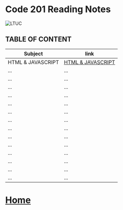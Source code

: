# Code 201 Reading Notes
![LTUC](https://img.alwakeelnews.com/Content/Upload/small/8202013104316907594295.jpg)

## TABLE OF CONTENT 

**Subject** | **link**
------------ | -------------
HTML & JAVASCRIPT | [HTML & JAVASCRIPT](https://malakmomani.github.io/reading-notes/code201/html_JS)
... | ...
... | ...
... | ...
... | ...
... | ...
... | ...
... | ...
... | ...
... | ...
... | ...
... | ...
... | ...
... | ...
... | ...

# [Home](https://malakmomani.github.io/reading-notes/)

